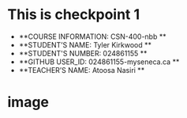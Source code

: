 # This is checkpoint 1 

- **COURSE INFORMATION: CSN-400-nbb **
- **STUDENT’S NAME: Tyler Kirkwood **
- **STUDENT'S NUMBER: 024861155 **
- **GITHUB USER_ID: 024861155-myseneca.ca **
- **TEACHER’S NAME: Atoosa Nasiri **

# image
